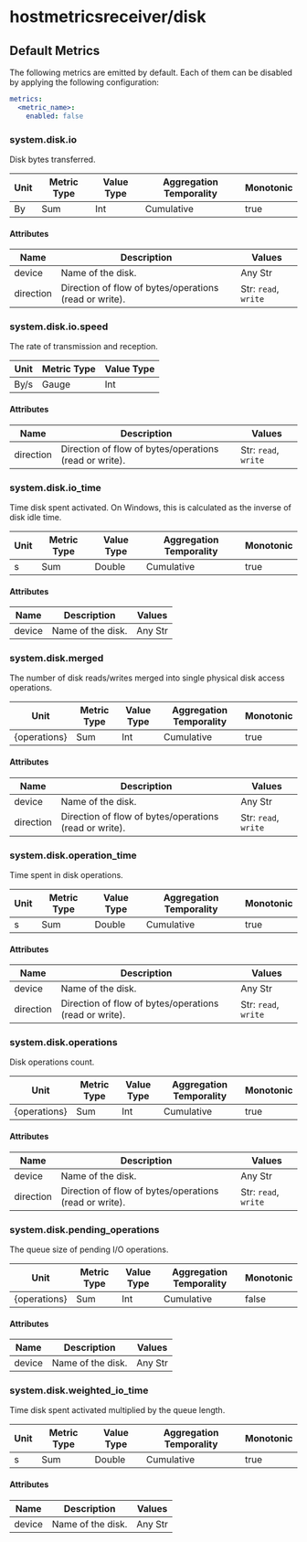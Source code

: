 [comment]: <> (Code generated by mdatagen. DO NOT EDIT.)

# hostmetricsreceiver/disk

## Default Metrics

The following metrics are emitted by default. Each of them can be disabled by applying the following configuration:

```yaml
metrics:
  <metric_name>:
    enabled: false
```

### system.disk.io

Disk bytes transferred.

| Unit | Metric Type | Value Type | Aggregation Temporality | Monotonic |
| ---- | ----------- | ---------- | ----------------------- | --------- |
| By | Sum | Int | Cumulative | true |

#### Attributes

| Name | Description | Values |
| ---- | ----------- | ------ |
| device | Name of the disk. | Any Str |
| direction | Direction of flow of bytes/operations (read or write). | Str: ``read``, ``write`` |

### system.disk.io.speed

The rate of transmission and reception.

| Unit | Metric Type | Value Type |
|------|-------------| ---------- |
| By/s | Gauge       | Int |

#### Attributes

| Name | Description | Values |
| ---- | ----------- | ------ |
| direction | Direction of flow of bytes/operations (read or write). | Str: ``read``, ``write`` |

### system.disk.io_time

Time disk spent activated. On Windows, this is calculated as the inverse of disk idle time.

| Unit | Metric Type | Value Type | Aggregation Temporality | Monotonic |
| ---- | ----------- | ---------- | ----------------------- | --------- |
| s | Sum | Double | Cumulative | true |

#### Attributes

| Name | Description | Values |
| ---- | ----------- | ------ |
| device | Name of the disk. | Any Str |

### system.disk.merged

The number of disk reads/writes merged into single physical disk access operations.

| Unit | Metric Type | Value Type | Aggregation Temporality | Monotonic |
| ---- | ----------- | ---------- | ----------------------- | --------- |
| {operations} | Sum | Int | Cumulative | true |

#### Attributes

| Name | Description | Values |
| ---- | ----------- | ------ |
| device | Name of the disk. | Any Str |
| direction | Direction of flow of bytes/operations (read or write). | Str: ``read``, ``write`` |

### system.disk.operation_time

Time spent in disk operations.

| Unit | Metric Type | Value Type | Aggregation Temporality | Monotonic |
| ---- | ----------- | ---------- | ----------------------- | --------- |
| s | Sum | Double | Cumulative | true |

#### Attributes

| Name | Description | Values |
| ---- | ----------- | ------ |
| device | Name of the disk. | Any Str |
| direction | Direction of flow of bytes/operations (read or write). | Str: ``read``, ``write`` |

### system.disk.operations

Disk operations count.

| Unit | Metric Type | Value Type | Aggregation Temporality | Monotonic |
| ---- | ----------- | ---------- | ----------------------- | --------- |
| {operations} | Sum | Int | Cumulative | true |

#### Attributes

| Name | Description | Values |
| ---- | ----------- | ------ |
| device | Name of the disk. | Any Str |
| direction | Direction of flow of bytes/operations (read or write). | Str: ``read``, ``write`` |

### system.disk.pending_operations

The queue size of pending I/O operations.

| Unit | Metric Type | Value Type | Aggregation Temporality | Monotonic |
| ---- | ----------- | ---------- | ----------------------- | --------- |
| {operations} | Sum | Int | Cumulative | false |

#### Attributes

| Name | Description | Values |
| ---- | ----------- | ------ |
| device | Name of the disk. | Any Str |

### system.disk.weighted_io_time

Time disk spent activated multiplied by the queue length.

| Unit | Metric Type | Value Type | Aggregation Temporality | Monotonic |
| ---- | ----------- | ---------- | ----------------------- | --------- |
| s | Sum | Double | Cumulative | true |

#### Attributes

| Name | Description | Values |
| ---- | ----------- | ------ |
| device | Name of the disk. | Any Str |
